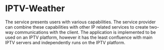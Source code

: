 # IPTV-Weather
The service presents users with various capabilities. The service provider can combine these capabilities with other IP related services to create two-way communications with the client. The application is implemented to be used on an IPTV platform, however it has the least confluence with main IPTV servers and independently runs on the IPTV platform.
